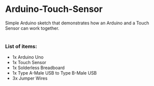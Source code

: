 # Arduino-Touch-Sensor
Simple Arduino sketch that demonstrates how an Arduino and a Touch Sensor can work together.
</br></br>
<p>
<h3>List of items:</h3>
<ul>
  <li>1x Arduino Uno</li>
  <li>1x Touch Sensor</li>
  <li>1x Solderless Breadboard</li>
  <li>1x Type A-Male USB to Type B-Male USB</li>
  <li>3x Jumper Wires</li>
</ul>
</p>
